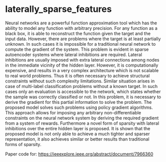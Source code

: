 # laterally_sparse_features
Neural networks are a powerful function approximation tool which has the ability to model any function with arbitrary precision. For any function as a black box, it is able to reconstruct the function given the target and the input data. However, there are problems where the target is at least partially unknown. In such cases it is impossible for a traditional neural network to compute the gradient of the system. This problem is evident in sparse autoencoder systems where lateral inhibitions are required. Lateral inhibitions are usually imposed with extra lateral connections among nodes in the immediate vicinity of the hidden layer. However, it is computationally expensive, and results in a very complex architecture which is not scalable to real world problems. Thus it is often necessary to achieve structural constraints without such complexity limitations. Similar situation arises in case of multi-label classification problems without a known target. In such cases only an evaluation is accessible to the network, which states whether the sample was correctly classified or not. In this problem, it is necessary to derive the gradient for this partial information to solve the problem. The proposed model solves such problems using policy gradient algorithms. This approach allows for imposing any arbitrary non-differentiable constraints on the neural network system by deriving the required gradient from a system of rewards. Furthermore a novel form of sparsity with lateral inhibitions over the entire hidden layer is proposed. It is shown that the proposed model is not only able to achieve a much tighter and sparser representation, it also achieves similar or better results than traditional forms of sparsity.

Paper code for: https://ieeexplore.ieee.org/abstract/document/7966360
